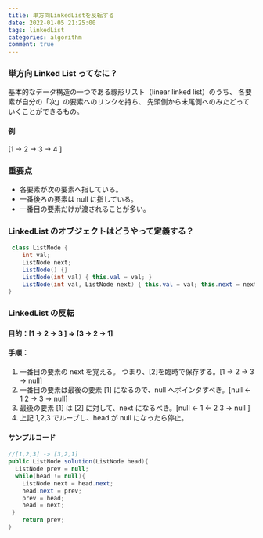 ```yaml
---
title: 単方向LinkedListを反転する
date: 2022-01-05 21:25:00
tags: linkedList
categories: algorithm
comment: true
---
```


### 単方向 Linked List ってなに？

基本的なデータ構造の一つである線形リスト（linear linked list）のうち、
各要素が自分の「次」の要素へのリンクを持ち、
先頭側から末尾側へのみたどっていくことができるもの。

#### 例

[1 -> 2 -> 3 -> 4 ]

### 重要点

- 各要素が次の要素へ指している。
- 一番後ろの要素は null に指している。
- 一番目の要素だけが渡されることが多い。

### LinkedList のオブジェクトはどうやって定義する？

```java
 class ListNode {
    int val;
    ListNode next;
    ListNode() {}
    ListNode(int val) { this.val = val; }
    ListNode(int val, ListNode next) { this.val = val; this.next = next; }
}
```

### LinkedList の反転

#### 目的：[1 -> 2 -> 3 ] => [3 -> 2 -> 1]

#### 手順：

1. 一番目の要素の next を覚える。 つまり、[2]を臨時で保存する。[1 -> 2 -> 3 -> null]
2. 一番目の要素は最後の要素 [1] になるので、null へポインタすべき。[null <- 1 2 -> 3 -> null]
3. 最後の要素 [1] は [2] に対して、next になるべき。[null <- 1 <- 2 3 -> null ]
4. 上記 1,2,3 でループし、head が null になったら停止。

#### サンプルコード

```java
//[1,2,3] -> [3,2,1]
public ListNode solution(ListNode head){
  ListNode prev = null;
  while(head != null){
    ListNode next = head.next;
    head.next = prev;
    prev = head;
    head = next;
 }
    return prev;
}
```

